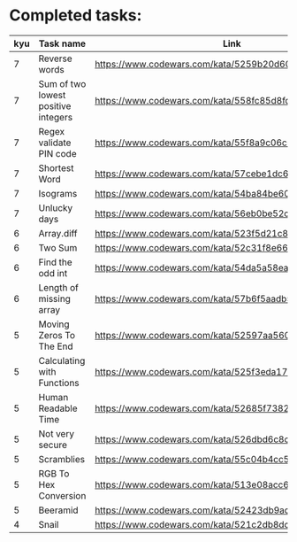 # Completed tasks:
| kyu	| Task name								| Link 													 |
| ----	| ---- 									| ---- 													 |
| 7		| Reverse words 						| https://www.codewars.com/kata/5259b20d6021e9e14c0010d4 |
| 7		| Sum of two lowest positive integers 	| https://www.codewars.com/kata/558fc85d8fd1938afb000014 |
| 7		| Regex validate PIN code 				| https://www.codewars.com/kata/55f8a9c06c018a0d6e000132 |
| 7		| Shortest Word 						| https://www.codewars.com/kata/57cebe1dc6fdc20c57000ac9 |
| 7		| Isograms									| https://www.codewars.com/kata/54ba84be607a92aa900000f1 |
| 7		| Unlucky days							| https://www.codewars.com/kata/56eb0be52caf798c630013c0 |
| 6		| Array.diff							| https://www.codewars.com/kata/523f5d21c841566fde000009 |
| 6		| Two Sum								| https://www.codewars.com/kata/52c31f8e6605bcc646000082 |
| 6		| Find the odd int						| https://www.codewars.com/kata/54da5a58ea159efa38000836 |
| 6		| Length of missing array			| https://www.codewars.com/kata/57b6f5aadb5b3d0ae3000611
| 5		| Moving Zeros To The End				| https://www.codewars.com/kata/52597aa56021e91c93000cb0 |
| 5		| Calculating with Functions			| https://www.codewars.com/kata/525f3eda17c7cd9f9e000b39 |
| 5		| Human Readable Time					| https://www.codewars.com/kata/52685f7382004e774f0001f7 |
| 5		| Not very secure						| https://www.codewars.com/kata/526dbd6c8c0eb53254000110 |
| 5		| Scramblies							| https://www.codewars.com/kata/55c04b4cc56a697bb0000048 |
| 5		| RGB To Hex Conversion					| https://www.codewars.com/kata/513e08acc600c94f01000001 |
| 5		| Beeramid					| https://www.codewars.com/kata/52423db9add6f6fc39000354 |
| 4		| Snail					| https://www.codewars.com/kata/521c2db8ddc89b9b7a0000c1 |